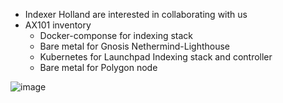* Indexer Holland are interested in collaborating with us
* AX101 inventory
    * Docker-componse for indexing stack
    * Bare metal for Gnosis Nethermind-Lighthouse
    * Kubernetes for Launchpad Indexing stack and controller
    * Bare metal for Polygon node

![image](https://user-images.githubusercontent.com/43630382/214080518-43688e2d-25a6-45fb-bc16-9ff73ddd8f63.png)
